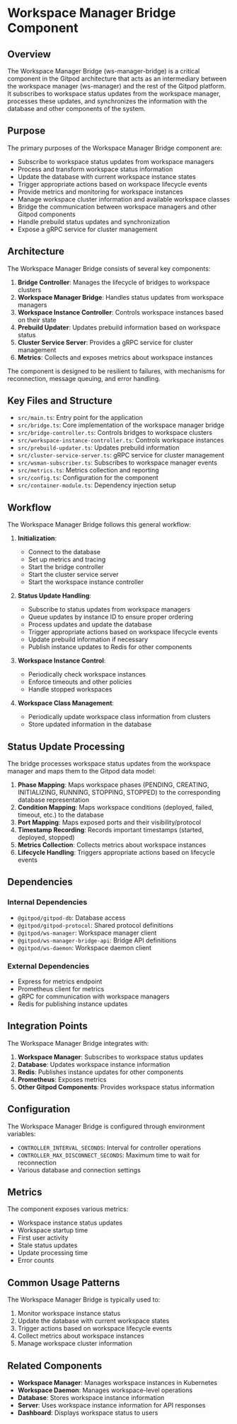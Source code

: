 # Workspace Manager Bridge Component

## Overview

The Workspace Manager Bridge (ws-manager-bridge) is a critical component in the Gitpod architecture that acts as an intermediary between the workspace manager (ws-manager) and the rest of the Gitpod platform. It subscribes to workspace status updates from the workspace manager, processes these updates, and synchronizes the information with the database and other components of the system.

## Purpose

The primary purposes of the Workspace Manager Bridge component are:
- Subscribe to workspace status updates from workspace managers
- Process and transform workspace status information
- Update the database with current workspace instance states
- Trigger appropriate actions based on workspace lifecycle events
- Provide metrics and monitoring for workspace instances
- Manage workspace cluster information and available workspace classes
- Bridge the communication between workspace managers and other Gitpod components
- Handle prebuild status updates and synchronization
- Expose a gRPC service for cluster management

## Architecture

The Workspace Manager Bridge consists of several key components:

1. **Bridge Controller**: Manages the lifecycle of bridges to workspace clusters
2. **Workspace Manager Bridge**: Handles status updates from workspace managers
3. **Workspace Instance Controller**: Controls workspace instances based on their state
4. **Prebuild Updater**: Updates prebuild information based on workspace status
5. **Cluster Service Server**: Provides a gRPC service for cluster management
6. **Metrics**: Collects and exposes metrics about workspace instances

The component is designed to be resilient to failures, with mechanisms for reconnection, message queuing, and error handling.

## Key Files and Structure

- `src/main.ts`: Entry point for the application
- `src/bridge.ts`: Core implementation of the workspace manager bridge
- `src/bridge-controller.ts`: Controls bridges to workspace clusters
- `src/workspace-instance-controller.ts`: Controls workspace instances
- `src/prebuild-updater.ts`: Updates prebuild information
- `src/cluster-service-server.ts`: gRPC service for cluster management
- `src/wsman-subscriber.ts`: Subscribes to workspace manager events
- `src/metrics.ts`: Metrics collection and reporting
- `src/config.ts`: Configuration for the component
- `src/container-module.ts`: Dependency injection setup

## Workflow

The Workspace Manager Bridge follows this general workflow:

1. **Initialization**:
   - Connect to the database
   - Set up metrics and tracing
   - Start the bridge controller
   - Start the cluster service server
   - Start the workspace instance controller

2. **Status Update Handling**:
   - Subscribe to status updates from workspace managers
   - Queue updates by instance ID to ensure proper ordering
   - Process updates and update the database
   - Trigger appropriate actions based on workspace lifecycle events
   - Update prebuild information if necessary
   - Publish instance updates to Redis for other components

3. **Workspace Instance Control**:
   - Periodically check workspace instances
   - Enforce timeouts and other policies
   - Handle stopped workspaces

4. **Workspace Class Management**:
   - Periodically update workspace class information from clusters
   - Store updated information in the database

## Status Update Processing

The bridge processes workspace status updates from the workspace manager and maps them to the Gitpod data model:

1. **Phase Mapping**: Maps workspace phases (PENDING, CREATING, INITIALIZING, RUNNING, STOPPING, STOPPED) to the corresponding database representation
2. **Condition Mapping**: Maps workspace conditions (deployed, failed, timeout, etc.) to the database
3. **Port Mapping**: Maps exposed ports and their visibility/protocol
4. **Timestamp Recording**: Records important timestamps (started, deployed, stopped)
5. **Metrics Collection**: Collects metrics about workspace instances
6. **Lifecycle Handling**: Triggers appropriate actions based on lifecycle events

## Dependencies

### Internal Dependencies
- `@gitpod/gitpod-db`: Database access
- `@gitpod/gitpod-protocol`: Shared protocol definitions
- `@gitpod/ws-manager`: Workspace manager client
- `@gitpod/ws-manager-bridge-api`: Bridge API definitions
- `@gitpod/ws-daemon`: Workspace daemon client

### External Dependencies
- Express for metrics endpoint
- Prometheus client for metrics
- gRPC for communication with workspace managers
- Redis for publishing instance updates

## Integration Points

The Workspace Manager Bridge integrates with:
1. **Workspace Manager**: Subscribes to workspace status updates
2. **Database**: Updates workspace instance information
3. **Redis**: Publishes instance updates for other components
4. **Prometheus**: Exposes metrics
5. **Other Gitpod Components**: Provides workspace status information

## Configuration

The Workspace Manager Bridge is configured through environment variables:

- `CONTROLLER_INTERVAL_SECONDS`: Interval for controller operations
- `CONTROLLER_MAX_DISCONNECT_SECONDS`: Maximum time to wait for reconnection
- Various database and connection settings

## Metrics

The component exposes various metrics:

- Workspace instance status updates
- Workspace startup time
- First user activity
- Stale status updates
- Update processing time
- Error counts

## Common Usage Patterns

The Workspace Manager Bridge is typically used to:
1. Monitor workspace instance status
2. Update the database with current workspace states
3. Trigger actions based on workspace lifecycle events
4. Collect metrics about workspace instances
5. Manage workspace cluster information

## Related Components

- **Workspace Manager**: Manages workspace instances in Kubernetes
- **Workspace Daemon**: Manages workspace-level operations
- **Database**: Stores workspace instance information
- **Server**: Uses workspace instance information for API responses
- **Dashboard**: Displays workspace status to users
